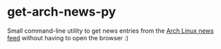 # get-arch-news-py

Small command-line utility to get news entries from the [Arch Linux news feed](https://archlinux.org/feeds/news/) without having to open the browser :)

